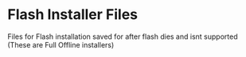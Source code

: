 # Flash Installer Files
Files for Flash installation saved for after flash dies and isnt supported (These are Full Offline installers)
